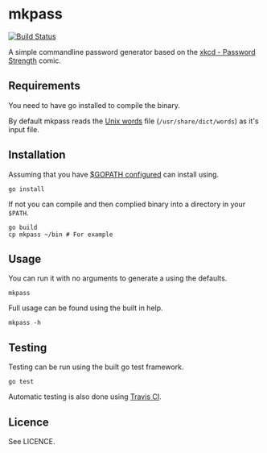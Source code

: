 mkpass
======

[![Build Status](https://travis-ci.org/andytom/mkpass.svg?branch=master)](https://travis-ci.org/andytom/mkpass)

A simple commandline password generator based on the [xkcd - Password
Strength](https://xkcd.com/936/) comic.


Requirements
------------

You need to have go installed to compile the binary.

By default mkpass reads the [Unix
words](https://en.wikipedia.org/wiki/Words_%28Unix%29) file
(``/usr/share/dict/words``) as it's input file.


Installation
------------

Assuming that you have [$GOPATH
configured](https://golang.org/doc/code.html#GOPATH) can install using.

```
go install
```

If not you can compile and then complied binary into a directory in your
``$PATH``.

```
go build
cp mkpass ~/bin # For example
```


Usage
-----

You can run it with no arguments to generate a using the defaults.

```
mkpass
```

Full usage can be found using the built in help.

```
mkpass -h
```


Testing
-------

Testing can be run using the built go test framework.

```
go test
```

Automatic testing is also done using [Travis
CI](https://travis-ci.org/andytom/mkpass).


Licence
-------

See LICENCE.

